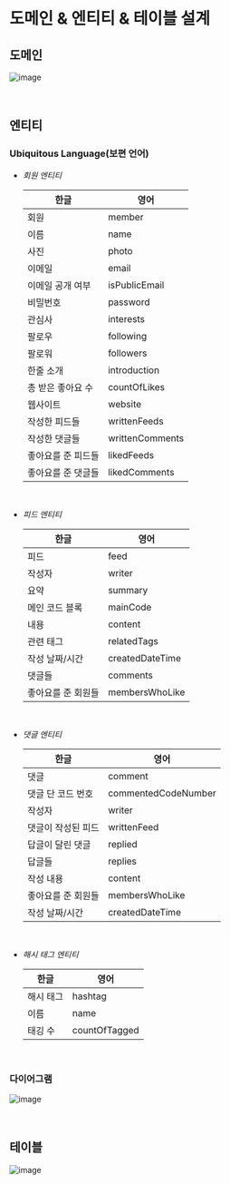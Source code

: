 # 도메인 & 엔티티 & 테이블 설계

## 도메인

![image](https://user-images.githubusercontent.com/43431081/92700070-59bf4d80-f389-11ea-9dfc-42a61f2e3714.png)

<br>

## 엔티티

### Ubiquitous Language(보편 언어)

* *회원 엔티티*

  | 한글               | 영어            |
  | ------------------ | --------------- |
  | 회원               | member          |
  | 이름               | name            |
  | 사진               | photo           |
  | 이메일             | email           |
  | 이메일 공개 여부   | isPublicEmail   |
  | 비밀번호           | password        |
  | 관심사             | interests       |
  | 팔로우             | following       |
  | 팔로워             | followers       |
  | 한줄 소개          | introduction    |
  | 총 받은 좋아요 수  | countOfLikes    |
  | 웹사이트           | website         |
  | 작성한 피드들      | writtenFeeds    |
  | 작성한 댓글들      | writtenComments |
  | 좋아요를 준 피드들 | likedFeeds      |
  | 좋아요를 준 댓글들 | likedComments   |

  <br>

* *피드 엔티티*

  | 한글               | 영어            |
  | ------------------ | --------------- |
  | 피드               | feed            |
  | 작성자             | writer          |
  | 요약               | summary         |
  | 메인 코드 블록     | mainCode        |
  | 내용               | content         |
  | 관련 태그          | relatedTags     |
  | 작성 날짜/시간     | createdDateTime |
  | 댓글들             | comments        |
  | 좋아요를 준 회원들 | membersWhoLike  |

  <br>

* *댓글 엔티티*

  | 한글               | 영어                |
  | ------------------ | ------------------- |
  | 댓글               | comment             |
  | 댓글 단 코드 번호  | commentedCodeNumber |
  | 작성자             | writer              |
  | 댓글이 작성된 피드 | writtenFeed         |
  | 답글이 달린 댓글   | replied             |
  | 답글들             | replies             |
  | 작성 내용          | content             |
  | 좋아요를 준 회원들 | membersWhoLike      |
  | 작성 날짜/시간     | createdDateTime     |

  <br>

* *해시 태그 엔티티*

  | 한글      | 영어          |
  | --------- | ------------- |
  | 해시 태그 | hashtag       |
  | 이름      | name          |
  | 태깅 수   | countOfTagged |

<br>

### 다이어그램

![image](https://user-images.githubusercontent.com/43431081/93078465-7929e380-f6c5-11ea-8521-b44fd27eeae5.png)

<br>

## 테이블

![image](https://user-images.githubusercontent.com/43431081/93078389-5ac3e800-f6c5-11ea-894f-89ad81e5f140.png)